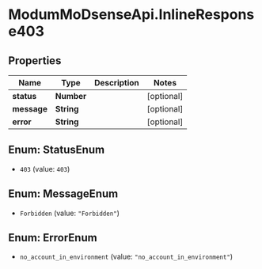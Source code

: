 # ModumMoDsenseApi.InlineResponse403

## Properties

Name | Type | Description | Notes
------------ | ------------- | ------------- | -------------
**status** | **Number** |  | [optional] 
**message** | **String** |  | [optional] 
**error** | **String** |  | [optional] 



## Enum: StatusEnum


* `403` (value: `403`)





## Enum: MessageEnum


* `Forbidden` (value: `"Forbidden"`)





## Enum: ErrorEnum


* `no_account_in_environment` (value: `"no_account_in_environment"`)




